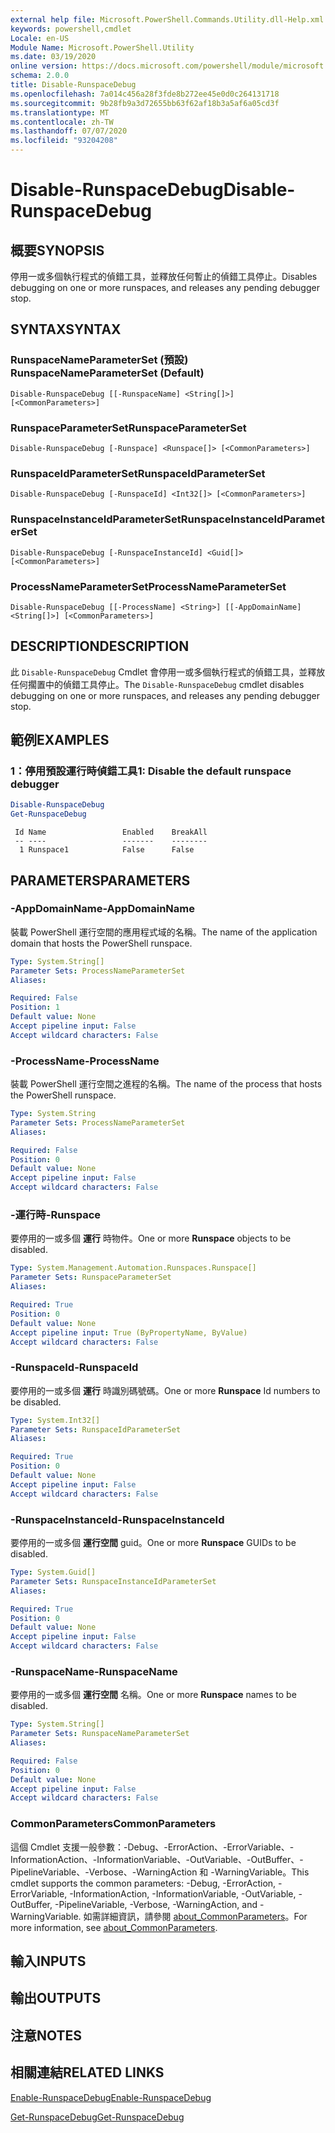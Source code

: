 ```yaml
---
external help file: Microsoft.PowerShell.Commands.Utility.dll-Help.xml
keywords: powershell,cmdlet
Locale: en-US
Module Name: Microsoft.PowerShell.Utility
ms.date: 03/19/2020
online version: https://docs.microsoft.com/powershell/module/microsoft.powershell.utility/disable-runspacedebug?view=powershell-7.1&WT.mc_id=ps-gethelp
schema: 2.0.0
title: Disable-RunspaceDebug
ms.openlocfilehash: 7a014c456a28f3fde8b272ee45e0d0c264131718
ms.sourcegitcommit: 9b28fb9a3d72655bb63f62af18b3a5af6a05cd3f
ms.translationtype: MT
ms.contentlocale: zh-TW
ms.lasthandoff: 07/07/2020
ms.locfileid: "93204208"
---
```

# <span data-ttu-id="4f5c5-103">Disable-RunspaceDebug</span><span class="sxs-lookup"><span data-stu-id="4f5c5-103">Disable-RunspaceDebug</span></span>

## <span data-ttu-id="4f5c5-104">概要</span><span class="sxs-lookup"><span data-stu-id="4f5c5-104">SYNOPSIS</span></span>
<span data-ttu-id="4f5c5-105">停用一或多個執行程式的偵錯工具，並釋放任何暫止的偵錯工具停止。</span><span class="sxs-lookup"><span data-stu-id="4f5c5-105">Disables debugging on one or more runspaces, and releases any pending debugger stop.</span></span>

## <span data-ttu-id="4f5c5-106">SYNTAX</span><span class="sxs-lookup"><span data-stu-id="4f5c5-106">SYNTAX</span></span>

### <span data-ttu-id="4f5c5-107">RunspaceNameParameterSet (預設) </span><span class="sxs-lookup"><span data-stu-id="4f5c5-107">RunspaceNameParameterSet (Default)</span></span>

```
Disable-RunspaceDebug [[-RunspaceName] <String[]>] [<CommonParameters>]
```

### <span data-ttu-id="4f5c5-108">RunspaceParameterSet</span><span class="sxs-lookup"><span data-stu-id="4f5c5-108">RunspaceParameterSet</span></span>

```
Disable-RunspaceDebug [-Runspace] <Runspace[]> [<CommonParameters>]
```

### <span data-ttu-id="4f5c5-109">RunspaceIdParameterSet</span><span class="sxs-lookup"><span data-stu-id="4f5c5-109">RunspaceIdParameterSet</span></span>

```
Disable-RunspaceDebug [-RunspaceId] <Int32[]> [<CommonParameters>]
```

### <span data-ttu-id="4f5c5-110">RunspaceInstanceIdParameterSet</span><span class="sxs-lookup"><span data-stu-id="4f5c5-110">RunspaceInstanceIdParameterSet</span></span>

```
Disable-RunspaceDebug [-RunspaceInstanceId] <Guid[]> [<CommonParameters>]
```

### <span data-ttu-id="4f5c5-111">ProcessNameParameterSet</span><span class="sxs-lookup"><span data-stu-id="4f5c5-111">ProcessNameParameterSet</span></span>

```
Disable-RunspaceDebug [[-ProcessName] <String>] [[-AppDomainName] <String[]>] [<CommonParameters>]
```

## <span data-ttu-id="4f5c5-112">DESCRIPTION</span><span class="sxs-lookup"><span data-stu-id="4f5c5-112">DESCRIPTION</span></span>

<span data-ttu-id="4f5c5-113">此 `Disable-RunspaceDebug` Cmdlet 會停用一或多個執行程式的偵錯工具，並釋放任何擱置中的偵錯工具停止。</span><span class="sxs-lookup"><span data-stu-id="4f5c5-113">The `Disable-RunspaceDebug` cmdlet disables debugging on one or more runspaces, and releases any pending debugger stop.</span></span>

## <span data-ttu-id="4f5c5-114">範例</span><span class="sxs-lookup"><span data-stu-id="4f5c5-114">EXAMPLES</span></span>

### <span data-ttu-id="4f5c5-115">1：停用預設運行時偵錯工具</span><span class="sxs-lookup"><span data-stu-id="4f5c5-115">1: Disable the default runspace debugger</span></span>

```powershell
Disable-RunspaceDebug
Get-RunspaceDebug
```

```Output
 Id Name                 Enabled    BreakAll
 -- ----                 -------    --------
  1 Runspace1            False      False
```

## <span data-ttu-id="4f5c5-116">PARAMETERS</span><span class="sxs-lookup"><span data-stu-id="4f5c5-116">PARAMETERS</span></span>

### <span data-ttu-id="4f5c5-117">-AppDomainName</span><span class="sxs-lookup"><span data-stu-id="4f5c5-117">-AppDomainName</span></span>

<span data-ttu-id="4f5c5-118">裝載 PowerShell 運行空間的應用程式域的名稱。</span><span class="sxs-lookup"><span data-stu-id="4f5c5-118">The name of the application domain that hosts the PowerShell runspace.</span></span>

```yaml
Type: System.String[]
Parameter Sets: ProcessNameParameterSet
Aliases:

Required: False
Position: 1
Default value: None
Accept pipeline input: False
Accept wildcard characters: False
```

### <span data-ttu-id="4f5c5-119">-ProcessName</span><span class="sxs-lookup"><span data-stu-id="4f5c5-119">-ProcessName</span></span>

<span data-ttu-id="4f5c5-120">裝載 PowerShell 運行空間之進程的名稱。</span><span class="sxs-lookup"><span data-stu-id="4f5c5-120">The name of the process that hosts the PowerShell runspace.</span></span>

```yaml
Type: System.String
Parameter Sets: ProcessNameParameterSet
Aliases:

Required: False
Position: 0
Default value: None
Accept pipeline input: False
Accept wildcard characters: False
```

### <span data-ttu-id="4f5c5-121">-運行時</span><span class="sxs-lookup"><span data-stu-id="4f5c5-121">-Runspace</span></span>

<span data-ttu-id="4f5c5-122">要停用的一或多個 **運行** 時物件。</span><span class="sxs-lookup"><span data-stu-id="4f5c5-122">One or more **Runspace** objects to be disabled.</span></span>

```yaml
Type: System.Management.Automation.Runspaces.Runspace[]
Parameter Sets: RunspaceParameterSet
Aliases:

Required: True
Position: 0
Default value: None
Accept pipeline input: True (ByPropertyName, ByValue)
Accept wildcard characters: False
```

### <span data-ttu-id="4f5c5-123">-RunspaceId</span><span class="sxs-lookup"><span data-stu-id="4f5c5-123">-RunspaceId</span></span>

<span data-ttu-id="4f5c5-124">要停用的一或多個 **運行** 時識別碼號碼。</span><span class="sxs-lookup"><span data-stu-id="4f5c5-124">One or more **Runspace** Id numbers to be disabled.</span></span>

```yaml
Type: System.Int32[]
Parameter Sets: RunspaceIdParameterSet
Aliases:

Required: True
Position: 0
Default value: None
Accept pipeline input: False
Accept wildcard characters: False
```

### <span data-ttu-id="4f5c5-125">-RunspaceInstanceId</span><span class="sxs-lookup"><span data-stu-id="4f5c5-125">-RunspaceInstanceId</span></span>

<span data-ttu-id="4f5c5-126">要停用的一或多個 **運行空間** guid。</span><span class="sxs-lookup"><span data-stu-id="4f5c5-126">One or more **Runspace** GUIDs to be disabled.</span></span>

```yaml
Type: System.Guid[]
Parameter Sets: RunspaceInstanceIdParameterSet
Aliases:

Required: True
Position: 0
Default value: None
Accept pipeline input: False
Accept wildcard characters: False
```

### <span data-ttu-id="4f5c5-127">-RunspaceName</span><span class="sxs-lookup"><span data-stu-id="4f5c5-127">-RunspaceName</span></span>

<span data-ttu-id="4f5c5-128">要停用的一或多個 **運行空間** 名稱。</span><span class="sxs-lookup"><span data-stu-id="4f5c5-128">One or more **Runspace** names to be disabled.</span></span>

```yaml
Type: System.String[]
Parameter Sets: RunspaceNameParameterSet
Aliases:

Required: False
Position: 0
Default value: None
Accept pipeline input: False
Accept wildcard characters: False
```

### <span data-ttu-id="4f5c5-129">CommonParameters</span><span class="sxs-lookup"><span data-stu-id="4f5c5-129">CommonParameters</span></span>

<span data-ttu-id="4f5c5-130">這個 Cmdlet 支援一般參數：-Debug、-ErrorAction、-ErrorVariable、-InformationAction、-InformationVariable、-OutVariable、-OutBuffer、-PipelineVariable、-Verbose、-WarningAction 和 -WarningVariable。</span><span class="sxs-lookup"><span data-stu-id="4f5c5-130">This cmdlet supports the common parameters: -Debug, -ErrorAction, -ErrorVariable, -InformationAction, -InformationVariable, -OutVariable, -OutBuffer, -PipelineVariable, -Verbose, -WarningAction, and -WarningVariable.</span></span> <span data-ttu-id="4f5c5-131">如需詳細資訊，請參閱 [about_CommonParameters](https://go.microsoft.com/fwlink/?LinkID=113216)。</span><span class="sxs-lookup"><span data-stu-id="4f5c5-131">For more information, see [about_CommonParameters](https://go.microsoft.com/fwlink/?LinkID=113216).</span></span>

## <span data-ttu-id="4f5c5-132">輸入</span><span class="sxs-lookup"><span data-stu-id="4f5c5-132">INPUTS</span></span>

## <span data-ttu-id="4f5c5-133">輸出</span><span class="sxs-lookup"><span data-stu-id="4f5c5-133">OUTPUTS</span></span>

## <span data-ttu-id="4f5c5-134">注意</span><span class="sxs-lookup"><span data-stu-id="4f5c5-134">NOTES</span></span>

## <span data-ttu-id="4f5c5-135">相關連結</span><span class="sxs-lookup"><span data-stu-id="4f5c5-135">RELATED LINKS</span></span>

[<span data-ttu-id="4f5c5-136">Enable-RunspaceDebug</span><span class="sxs-lookup"><span data-stu-id="4f5c5-136">Enable-RunspaceDebug</span></span>](Enable-RunspaceDebug.md)

[<span data-ttu-id="4f5c5-137">Get-RunspaceDebug</span><span class="sxs-lookup"><span data-stu-id="4f5c5-137">Get-RunspaceDebug</span></span>](Get-RunspaceDebug.md)


